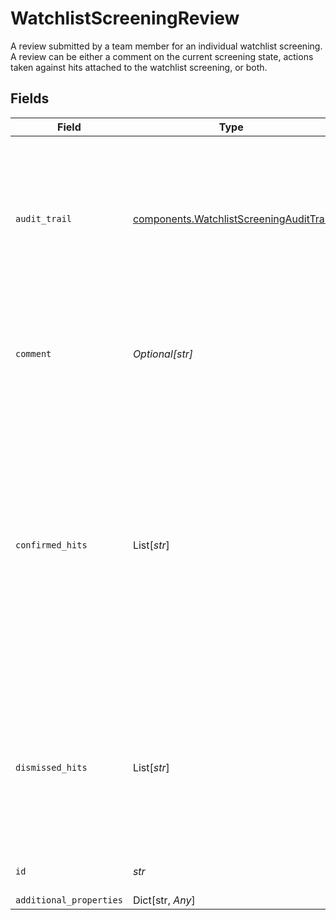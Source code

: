 # WatchlistScreeningReview

A review submitted by a team member for an individual watchlist screening. A review can be either a comment on the current screening state, actions taken
against hits attached to the watchlist screening, or both.


## Fields

| Field                                                                                                                                                                                               | Type                                                                                                                                                                                                | Required                                                                                                                                                                                            | Description                                                                                                                                                                                         | Example                                                                                                                                                                                             |
| --------------------------------------------------------------------------------------------------------------------------------------------------------------------------------------------------- | --------------------------------------------------------------------------------------------------------------------------------------------------------------------------------------------------- | --------------------------------------------------------------------------------------------------------------------------------------------------------------------------------------------------- | --------------------------------------------------------------------------------------------------------------------------------------------------------------------------------------------------- | --------------------------------------------------------------------------------------------------------------------------------------------------------------------------------------------------- |
| `audit_trail`                                                                                                                                                                                       | [components.WatchlistScreeningAuditTrail](../../models/components/watchlistscreeningaudittrail.md)                                                                                                  | :heavy_check_mark:                                                                                                                                                                                  | Information about the last change made to the parent object specifying what caused the change as well as when it occurred.                                                                          |                                                                                                                                                                                                     |
| `comment`                                                                                                                                                                                           | *Optional[str]*                                                                                                                                                                                     | :heavy_check_mark:                                                                                                                                                                                  | A comment submitted by a team member as part of reviewing a watchlist screening.                                                                                                                    | These look like legitimate matches, rejecting the customer.                                                                                                                                         |
| `confirmed_hits`                                                                                                                                                                                    | List[*str*]                                                                                                                                                                                         | :heavy_check_mark:                                                                                                                                                                                  | Hits marked as a true positive after thorough manual review. These hits will never recur or be updated once dismissed. In most cases, confirmed hits indicate that the customer should be rejected. |                                                                                                                                                                                                     |
| `dismissed_hits`                                                                                                                                                                                    | List[*str*]                                                                                                                                                                                         | :heavy_check_mark:                                                                                                                                                                                  | Hits marked as a false positive after thorough manual review. These hits will never recur or be updated once dismissed.                                                                             |                                                                                                                                                                                                     |
| `id`                                                                                                                                                                                                | *str*                                                                                                                                                                                               | :heavy_check_mark:                                                                                                                                                                                  | ID of the associated review.                                                                                                                                                                        | rev_aCLNRxK3UVzn2r                                                                                                                                                                                  |
| `additional_properties`                                                                                                                                                                             | Dict[str, *Any*]                                                                                                                                                                                    | :heavy_minus_sign:                                                                                                                                                                                  | N/A                                                                                                                                                                                                 |                                                                                                                                                                                                     |